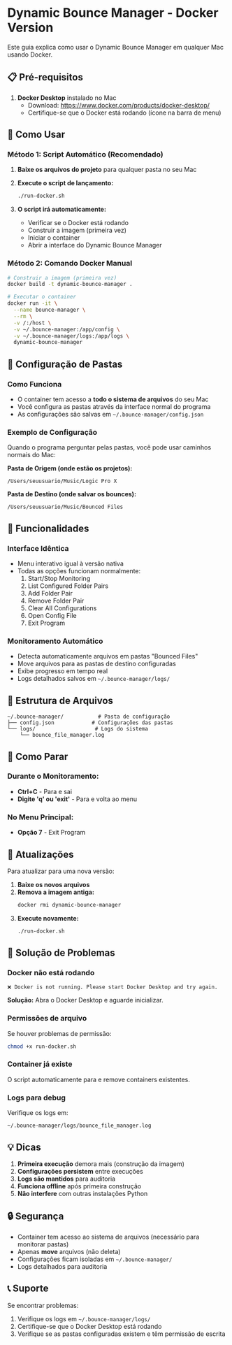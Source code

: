 # Dynamic Bounce Manager - Docker Version

Este guia explica como usar o Dynamic Bounce Manager em qualquer Mac usando Docker.

## 📋 Pré-requisitos

1. **Docker Desktop** instalado no Mac
   - Download: https://www.docker.com/products/docker-desktop/
   - Certifique-se que o Docker está rodando (ícone na barra de menu)

## 🚀 Como Usar

### Método 1: Script Automático (Recomendado)

1. **Baixe os arquivos do projeto** para qualquer pasta no seu Mac

2. **Execute o script de lançamento:**
   ```bash
   ./run-docker.sh
   ```

3. **O script irá automaticamente:**
   - Verificar se o Docker está rodando
   - Construir a imagem (primeira vez)
   - Iniciar o container
   - Abrir a interface do Dynamic Bounce Manager

### Método 2: Comando Docker Manual

```bash
# Construir a imagem (primeira vez)
docker build -t dynamic-bounce-manager .

# Executar o container
docker run -it \
  --name bounce-manager \
  --rm \
  -v /:/host \
  -v ~/.bounce-manager:/app/config \
  -v ~/.bounce-manager/logs:/app/logs \
  dynamic-bounce-manager
```

## 📁 Configuração de Pastas

### Como Funciona
- O container tem acesso a **todo o sistema de arquivos** do seu Mac
- Você configura as pastas através da interface normal do programa
- As configurações são salvas em `~/.bounce-manager/config.json`

### Exemplo de Configuração
Quando o programa perguntar pelas pastas, você pode usar caminhos normais do Mac:

**Pasta de Origem (onde estão os projetos):**
```
/Users/seuusuario/Music/Logic Pro X
```

**Pasta de Destino (onde salvar os bounces):**
```
/Users/seuusuario/Music/Bounced Files
```

## 🔧 Funcionalidades

### Interface Idêntica
- Menu interativo igual à versão nativa
- Todas as opções funcionam normalmente:
  1. Start/Stop Monitoring
  2. List Configured Folder Pairs
  3. Add Folder Pair
  4. Remove Folder Pair
  5. Clear All Configurations
  6. Open Config File
  7. Exit Program

### Monitoramento Automático
- Detecta automaticamente arquivos em pastas "Bounced Files"
- Move arquivos para as pastas de destino configuradas
- Exibe progresso em tempo real
- Logs detalhados salvos em `~/.bounce-manager/logs/`

## 📂 Estrutura de Arquivos

```
~/.bounce-manager/           # Pasta de configuração
├── config.json            # Configurações das pastas
└── logs/                   # Logs do sistema
    └── bounce_file_manager.log
```

## 🛑 Como Parar

### Durante o Monitoramento:
- **Ctrl+C** - Para e sai
- **Digite 'q' ou 'exit'** - Para e volta ao menu

### No Menu Principal:
- **Opção 7** - Exit Program

## 🔄 Atualizações

Para atualizar para uma nova versão:

1. **Baixe os novos arquivos**
2. **Remova a imagem antiga:**
   ```bash
   docker rmi dynamic-bounce-manager
   ```
3. **Execute novamente:**
   ```bash
   ./run-docker.sh
   ```

## 🐛 Solução de Problemas

### Docker não está rodando
```
❌ Docker is not running. Please start Docker Desktop and try again.
```
**Solução:** Abra o Docker Desktop e aguarde inicializar.

### Permissões de arquivo
Se houver problemas de permissão:
```bash
chmod +x run-docker.sh
```

### Container já existe
O script automaticamente para e remove containers existentes.

### Logs para debug
Verifique os logs em:
```
~/.bounce-manager/logs/bounce_file_manager.log
```

## 💡 Dicas

1. **Primeira execução** demora mais (construção da imagem)
2. **Configurações persistem** entre execuções
3. **Logs são mantidos** para auditoria
4. **Funciona offline** após primeira construção
5. **Não interfere** com outras instalações Python

## 🔒 Segurança

- Container tem acesso ao sistema de arquivos (necessário para monitorar pastas)
- Apenas **move** arquivos (não deleta)
- Configurações ficam isoladas em `~/.bounce-manager/`
- Logs detalhados para auditoria

## 📞 Suporte

Se encontrar problemas:
1. Verifique os logs em `~/.bounce-manager/logs/`
2. Certifique-se que o Docker Desktop está rodando
3. Verifique se as pastas configuradas existem e têm permissão de escrita 